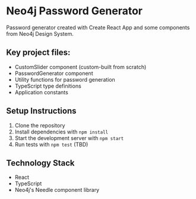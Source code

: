 # Neo4j Password Generator

Password generator created with Create React App and some components from Neo4j Design System.

## Key project files:

-   CustomSlider component (custom-built from scratch)
-   PasswordGenerator component
-   Utility functions for password generation
-   TypeScript type definitions
-   Application constants

## Setup Instructions

1. Clone the repository
2. Install dependencies with `npm install`
3. Start the development server with `npm start`
4. Run tests with `npm test` (TBD)

## Technology Stack

-   React
-   TypeScript
-   Neo4j's Needle component library
